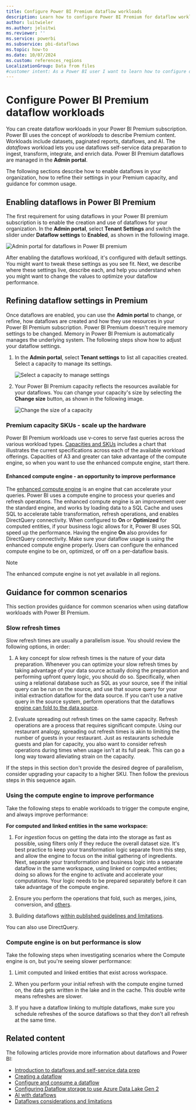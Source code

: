 ```yaml
---
title: Configure Power BI Premium dataflow workloads
description: Learn how to configure Power BI Premium for dataflow workloads, including enabling dataflows, refining settings, and optimizing performance.
author: luitwieler
ms.author: jeluitwi
ms.reviewer: ''
ms.service: powerbi
ms.subservice: pbi-dataflows
ms.topic: how-to
ms.date: 10/07/2024
ms.custom: references_regions
LocalizationGroup: Data from files
#customer intent: As a Power BI user I want to learn how to configure dataflow workloads in Power BI Premium.
---
```

# Configure Power BI Premium dataflow workloads

You can create dataflow workloads in your Power BI Premium subscription. Power BI uses the concept of *workloads* to describe Premium content. Workloads include datasets, paginated reports, dataflows, and AI. The *dataflows* workload lets you use dataflows self-service data preparation to ingest, transform, integrate, and enrich data. Power BI Premium dataflows are managed in the **Admin portal**.

The following sections describe how to enable dataflows in your organization, how to refine their settings in your Premium capacity, and guidance for common usage.

## Enabling dataflows in Power BI Premium

The first requirement for using dataflows in your Power BI premium subscription is to enable the creation and use of dataflows for your organization. In the **Admin portal**, select **Tenant Settings** and switch the slider under **Dataflow settings** to **Enabled**, as shown in the following image.

![Admin portal for dataflows in Power BI premium](media/dataflows-premium-workload-configuration/dataflows-premium-workloads-01.png)

After enabling the dataflows workload, it's configured with default settings. You might want to tweak these settings as you see fit. Next, we describe where these settings live, describe each, and help you understand when you might want to change the values to optimize your dataflow performance.

## Refining dataflow settings in Premium

Once dataflows are enabled, you can use the **Admin portal** to change, or refine, how dataflows are created and how they use resources in your Power BI Premium subscription. Power BI Premium doesn't require memory settings to be changed. Memory in Power BI Premium is automatically manages the underlying system. The following steps show how to adjust your dataflow settings.

1. In the **Admin portal**, select **Tenant settings** to list all capacities created. Select a capacity to manage its settings.

    ![Select a capacity to manage settings](media/dataflows-premium-workload-configuration/dataflows-premium-workloads-02.png)

2. Your Power BI Premium capacity reflects the resources available for your dataflows. You can change your capacity's size by selecting the **Change size** button, as shown in the following image.

    ![Change the size of a capacity](media/dataflows-premium-workload-configuration/dataflows-premium-workloads-03.png)

### Premium capacity SKUs - scale up the hardware

Power BI Premium workloads use v-cores to serve fast queries across the various workload types. [Capacities and SKUs](../../enterprise/service-premium-what-is.md#capacities-and-skus) includes a chart that illustrates the current specifications across each of the available workload offerings. Capacities of A3 and greater can take advantage of the compute engine, so when you want to use the enhanced compute engine, start there.

#### Enhanced compute engine - an opportunity to improve performance

The [enhanced compute engine](dataflows-premium-features.md#the-enhanced-compute-engine) is an engine that can accelerate your queries. Power BI uses a compute engine to process your queries and refresh operations. The enhanced compute engine is an improvement over the standard engine, and works by loading data to a SQL Cache and uses SQL to accelerate table transformation, refresh operations, and enables DirectQuery connectivity. When configured to **On** or **Optimized** for computed entities, if your business logic allows for it, Power BI uses SQL speed up the performance. Having the engine **On** also provides for DirectQuery connectivity. Make sure your dataflow usage is using the enhanced compute engine properly. Users can configure the enhanced compute engine to be on, optimized, or off on a per-dataflow basis.

> [!NOTE]
> The enhanced compute engine is not yet available in all regions.

## Guidance for common scenarios

This section provides guidance for common scenarios when using dataflow workloads with Power BI Premium.

### Slow refresh times

Slow refresh times are usually a parallelism issue. You should review the following options, in order:

1. A key concept for slow refresh times is the nature of your data preparation. Whenever you can optimize your slow refresh times by taking advantage of your data source actually doing the preparation and performing upfront query logic, you should do so. Specifically, when using a relational database such as SQL as your source, see if the initial query can be run on the source, and use that source query for your initial extraction dataflow for the data source. If you can't use a native query in the source system, perform operations that the dataflows [engine can fold to the data source](/power-query/power-query-folding).

2. Evaluate spreading out refresh times on the same capacity. Refresh operations are a process that requires significant compute. Using our restaurant analogy, spreading out refresh times is akin to limiting the number of guests in your restaurant. Just as restaurants schedule guests and plan for capacity, you also want to consider refresh operations during times when usage isn't at its full peak. This can go a long way toward alleviating strain on the capacity.

If the steps in this section don't provide the desired degree of parallelism, consider upgrading your capacity to a higher SKU. Then follow the previous steps in this sequence again.

### Using the compute engine to improve performance

Take the following steps to enable workloads to trigger the compute engine, and always improve performance:

**For computed and linked entities in the same workspace:**

1. For *ingestion* focus on getting the data into the storage as fast as possible, using filters only if they reduce the overall dataset size. It's best practice to keep your transformation logic separate from this step, and allow the engine to focus on the initial gathering of ingredients. Next, separate your transformation and business logic into a separate dataflow in the same workspace, using linked or computed entities; doing so allows for the engine to activate and accelerate your computations. Your logic needs to be prepared separately before it can take advantage of the compute engine.

2. Ensure you perform the operations that fold, such as merges, joins, conversion, and [others](/power-query/power-query-folding#transformations-that-can-achieve-folding).

3. Building dataflows [within published guidelines and limitations](dataflows-features-limitations.md#dataflows-in-premium).

You can also use DirectQuery.

### Compute engine is on but performance is slow

Take the following steps when investigating scenarios where the Compute engine is on, but you're seeing slower performance:

1. Limit computed and linked entities that exist across workspace.

2. When you perform your initial refresh with the compute engine turned on, the data gets written in the lake and in the cache. This double write means  refreshes are slower.

3. If you have a dataflow linking to multiple dataflows, make sure you schedule refreshes of the source dataflows so that they don't all refresh at the same time.

## Related content

The following articles provide more information about dataflows and Power BI:

* [Introduction to dataflows and self-service data prep](dataflows-introduction-self-service.md)
* [Creating a dataflow](dataflows-create.md)
* [Configure and consume a dataflow](dataflows-configure-consume.md)
* [Configuring Dataflow storage to use Azure Data Lake Gen 2](dataflows-azure-data-lake-storage-integration.md)
* [AI with dataflows](dataflows-machine-learning-integration.md)
* [Dataflows considerations and limitations](dataflows-features-limitations.md)
